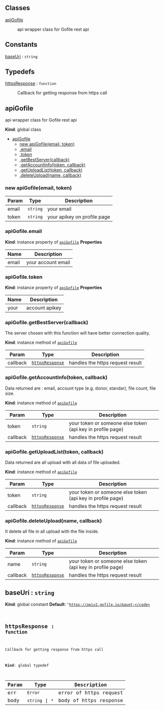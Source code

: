 ## Classes

<dl>
<dt><a href="#apiGofile">apiGofile</a></dt>
<dd><p>api wrapper class for Gofile rest api</p>
</dd>
</dl>

## Constants

<dl>
<dt><a href="#baseUri">baseUri</a> : <code>string</code></dt>
<dd></dd>
</dl>

## Typedefs

<dl>
<dt><a href="#httpsResponse">httpsResponse</a> : <code>function</code></dt>
<dd><p>Callback for getting response from https call</p>
</dd>
</dl>

<a name="apiGofile"></a>

## apiGofile
api wrapper class for Gofile rest api

**Kind**: global class

* [apiGofile](#apiGofile)
    * [new apiGofile(email, token)](#new_apiGofile_new)
    * [.email](#apiGofile+email)
    * [.token](#apiGofile+token)
    * [.getBestServer(callback)](#apiGofile+getBestServer)
    * [.getAccountInfo(token, callback)](#apiGofile+getAccountInfo)
    * [.getUploadList(token, callback)](#apiGofile+getUploadList)
    * [.deleteUpload(name, callback)](#apiGofile+deleteUpload)

<a name="new_apiGofile_new"></a>

### new apiGofile(email, token)

| Param | Type | Description |
| --- | --- | --- |
| email | <code>string</code> | your email |
| token | <code>string</code> | your apikey on profile page |

<a name="apiGofile+email"></a>

### apiGofile.email
**Kind**: instance property of [<code>apiGofile</code>](#apiGofile)
**Properties**

| Name | Description |
| --- | --- |
| email | your account email |

<a name="apiGofile+token"></a>

### apiGofile.token
**Kind**: instance property of [<code>apiGofile</code>](#apiGofile)
**Properties**

| Name | Description |
| --- | --- |
| your | account apikey |

<a name="apiGofile+getBestServer"></a>

### apiGofile.getBestServer(callback)
The server chosen with this function will have better connection quality.

**Kind**: instance method of [<code>apiGofile</code>](#apiGofile)

| Param | Type | Description |
| --- | --- | --- |
| callback | [<code>httpsResponse</code>](#httpsResponse) | handles the https request result |

<a name="apiGofile+getAccountInfo"></a>

### apiGofile.getAccountInfo(token, callback)
 Data returned are : email, account type (e.g. donor, standar), file count, file size.

**Kind**: instance method of [<code>apiGofile</code>](#apiGofile)

| Param | Type | Description |
| --- | --- | --- |
| token | <code>string</code> | your token or someone else token (api key in profile page) |
| callback | [<code>httpsResponse</code>](#httpsResponse) | handles the https request result |

<a name="apiGofile+getUploadList"></a>

### apiGofile.getUploadList(token, callback)
 Data returned are all upload with all data of file uploaded.

**Kind**: instance method of [<code>apiGofile</code>](#apiGofile)

| Param | Type | Description |
| --- | --- | --- |
| token | <code>string</code> | your token or someone else token (api key in profile page) |
| callback | [<code>httpsResponse</code>](#httpsResponse) | handles the https request result |

<a name="apiGofile+deleteUpload"></a>

### apiGofile.deleteUpload(name, callback)
 It delete all file in all upload with the file inside.

**Kind**: instance method of [<code>apiGofile</code>](#apiGofile)

| Param | Type | Description |
| --- | --- | --- |
| name | <code>string</code> | your token or someone else token (api key in profile page) |
| callback | [<code>httpsResponse</code>](#httpsResponse) | handles the https request result |

<a name="baseUri"></a>

## baseUri : <code>string</code>
**Kind**: global constant
**Default**: <code>&quot;https://apiv2.gofile.io/&quot;</code>
<a name="httpsResponse"></a>

## httpsResponse : <code>function</code>
Callback for getting response from https call

**Kind**: global typedef

| Param | Type | Description |
| --- | --- | --- |
| err | <code>Error</code> | error of https request |
| body | <code>string</code> \| <code>\*</code> | body of https response |